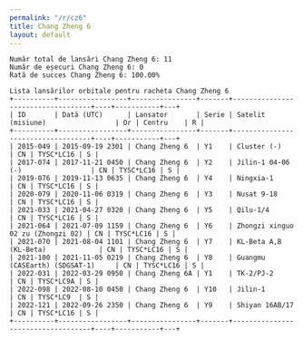 ```yaml
---
permalink: "/r/cz6"
title: Chang Zheng 6
layout: default
---
```


    Număr total de lansări Chang Zheng 6: 11
    Număr de eșecuri Chang Zheng 6: 0
    Rată de succes Chang Zheng 6: 100.00%
    
    Lista lansărilor orbitale pentru racheta Chang Zheng 6
    +----------+-----------------+----------------+-------+-----------------------------------+----+-----------+---+
    | ID       | Dată (UTC)      | Lansator       | Serie | Satelit (misiune)                 | Or | Centru    | R |
    +----------+-----------------+----------------+-------+-----------------------------------+----+-----------+---+
    | 2015-049 | 2015-09-19 2301 | Chang Zheng 6  | Y1    | Cluster (-)                       | CN | TYSC*LC16 | S |
    | 2017-074 | 2017-11-21 0450 | Chang Zheng 6  | Y2    | Jilin-1 04-06 (-)                 | CN | TYSC*LC16 | S |
    | 2019-076 | 2019-11-13 0635 | Chang Zheng 6  | Y4    | Ningxia-1                         | CN | TYSC*LC16 | S |
    | 2020-079 | 2020-11-06 0319 | Chang Zheng 6  | Y3    | Nusat 9-18                        | CN | TYSC*LC16 | S |
    | 2021-033 | 2021-04-27 0320 | Chang Zheng 6  | Y5    | Qilu-1/4                          | CN | TYSC*LC16 | S |
    | 2021-064 | 2021-07-09 1159 | Chang Zheng 6  | Y6    | Zhongzi xinguo 02 zu (Zhongzi 02) | CN | TYSC*LC16 | S |
    | 2021-070 | 2021-08-04 1101 | Chang Zheng 6  | Y7    | KL-Beta A,B (KL-Beta)             | CN | TYSC*LC16 | S |
    | 2021-100 | 2021-11-05 0219 | Chang Zheng 6  | Y8    | Guangmu (CASEarth) (SDGSAT-1)     | CN | TYSC*LC16 | S |
    | 2022-031 | 2022-03-29 0950 | Chang Zheng 6A | Y1    | TK-2/PJ-2                         | CN | TYSC*LC9A | S |
    | 2022-098 | 2022-08-10 0450 | Chang Zheng 6  | Y10   | Jilin-1                           | CN | TYSC*LC9  | S |
    | 2022-121 | 2022-09-26 2350 | Chang Zheng 6  | Y9    | Shiyan 16AB/17                    | CN | TYSC*LC16 | S |
    +----------+-----------------+----------------+-------+-----------------------------------+----+-----------+---+
    

